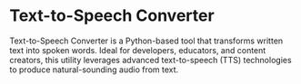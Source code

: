 # Text-to-Speech Converter
Text-to-Speech Converter is a Python-based tool that transforms written text into spoken words. Ideal for developers, educators, and content creators, this utility leverages advanced text-to-speech (TTS) technologies to produce natural-sounding audio from text.
